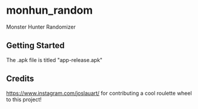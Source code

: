 # monhun_random

Monster Hunter Randomizer

## Getting Started

The .apk file is titled "app-release.apk"

## Credits
https://www.instagram.com/joslauart/ for contributing a cool roulette wheel to this project!
